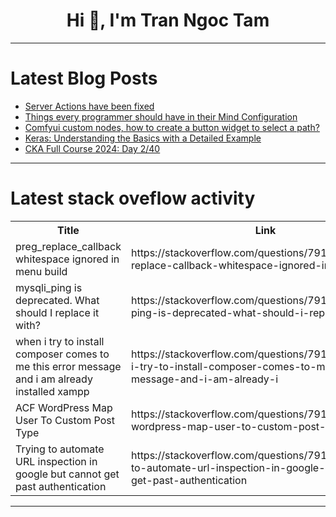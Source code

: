 <h1 align="center">Hi 👋, I'm Tran Ngoc Tam</h1>

---

# Latest Blog Posts 
<!-- BLOG-POST-LIST:START -->
- [Server Actions have been fixed](https://dev.to/aralroca/server-actions-have-been-fixed-3ikg)
- [Things every programmer should have in their Mind Configuration](https://dev.to/c043/things-every-programmer-should-have-in-their-mind-configuration-1m1d)
- [Comfyui custom nodes, how to create a button widget to select a path?](https://dev.to/uriel_deveaud/comfyui-custom-nodes-how-to-create-a-button-widget-to-select-a-path-al1)
- [Keras: Understanding the Basics with a Detailed Example](https://dev.to/dazevedo/keras-understanding-the-basics-with-a-detailed-example-4b0h)
- [CKA Full Course 2024: Day 2/40](https://dev.to/lloydrivers/cka-full-course-2024-day-240-3f38)
<!-- BLOG-POST-LIST:END -->

---

# Latest stack oveflow activity
<table>
  <tr><th>Title</th><th>Link</th></tr>
  <!-- STACKOVERFLOW:START --><tr><td>preg_replace_callback whitespace ignored in menu build</td><td>https://stackoverflow.com/questions/79108012/preg-replace-callback-whitespace-ignored-in-menu-build</td></tr><tr><td>mysqli_ping is deprecated. What should I replace it with?</td><td>https://stackoverflow.com/questions/79107928/mysqli-ping-is-deprecated-what-should-i-replace-it-with</td></tr><tr><td>when i try to install composer comes to me this error message and i am already installed xampp</td><td>https://stackoverflow.com/questions/79107826/when-i-try-to-install-composer-comes-to-me-this-error-message-and-i-am-already-i</td></tr><tr><td>ACF WordPress Map User To Custom Post Type</td><td>https://stackoverflow.com/questions/79107707/acf-wordpress-map-user-to-custom-post-type</td></tr><tr><td>Trying to automate URL inspection in google but cannot get past authentication</td><td>https://stackoverflow.com/questions/79107661/trying-to-automate-url-inspection-in-google-but-cannot-get-past-authentication</td></tr><!-- STACKOVERFLOW:END -->
</table>

---


